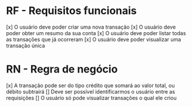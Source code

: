 # RF - Requisitos funcionais

[x] O usuário deve poder criar uma nova transação
[x] O usuário deve poder obter um resumo da sua conta
[x] O usuário deve poder listar todas as transações que já ocorreram
[x] O usuário deve poder visualizar uma transação única

# RN -  Regra de negócio

[x] A transação pode ser do tipo crédito que somará ao valor total, ou débito subtrairá
[] Deve ser possível identificarmos o usuário entre as requisições
[] O usuário só pode visualizar transações o qual ele criou
